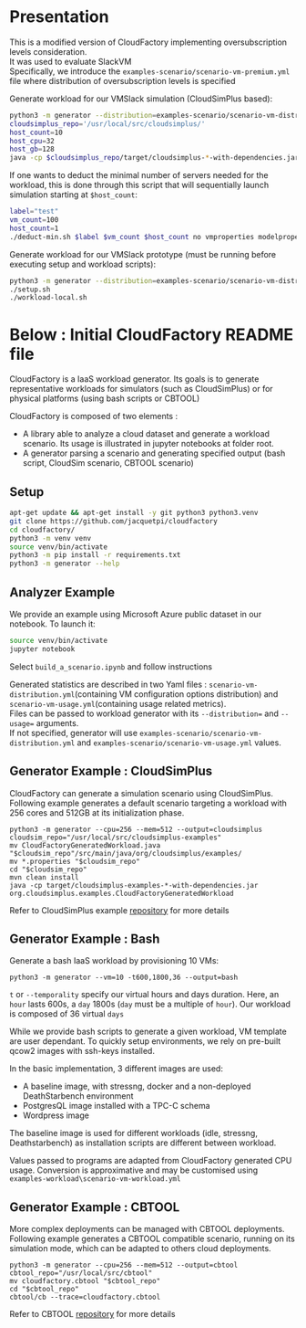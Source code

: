 # Presentation

This is a modified version of CloudFactory implementing oversubscription levels consideration.  
It was used to evaluate SlackVM  
Specifically, we introduce the ```examples-scenario/scenario-vm-premium.yml``` file where distribution of oversubscription levels is specified

Generate workload for our VMSlack simulation (CloudSimPlus based):
```bash
python3 -m generator --distribution=examples-scenario/scenario-vm-distribution-ovhcloud2023.yml --usage=examples-scenario/scenario-vm-usage-azure2017.yml --premium=examples-scenario/scenario-vm-premium.yml --vm=100--temporality=360,8640,7 --output=cloudsimplus 
cloudsimplus_repo='/usr/local/src/cloudsimplus/'
host_count=10
host_cpu=32
host_gb=128
java -cp $cloudsimplus_repo/target/cloudsimplus-*-with-dependencies.jar org.cloudsimplus.examples.CloudFactoryGeneratedWorkload $host_count $host_cpu $host_gb no vms.properties models.properties false
```

If one wants to deduct the minimal number of servers needed for the workload, this is done through this script that will sequentially launch simulation starting at ```$host_count```:
```bash
label="test"
vm_count=100
host_count=1
./deduct-min.sh $label $vm_count $host_count no vmproperties modelproperties false
```

Generate workload for our VMSlack prototype (must be running before executing setup and workload scripts):
```bash
python3 -m generator --distribution=examples-scenario/scenario-vm-distribution-ovhcloud2023.yml --usage=examples-scenario/scenario-vm-usage-azure2017.yml --premium=examples-scenario/scenario-vm-premium.yml --vm=100 --temporality=400,3600,10 --output=bash
./setup.sh
./workload-local.sh
```

# Below : Initial CloudFactory README file


CloudFactory is a IaaS workload generator. Its goals is to generate representative workloads for simulators (such as CloudSimPlus) or for physical platforms (using bash scripts or CBTOOL)

CloudFactory is composed of two elements : 
- A library able to analyze a cloud dataset and generate a workload scenario. Its usage is illustrated in jupyter notebooks at folder root.
- A generator parsing a scenario and generating specified output (bash script, CloudSim scenario, CBTOOL scenario)

## Setup

```bash
apt-get update && apt-get install -y git python3 python3.venv
git clone https://github.com/jacquetpi/cloudfactory
cd cloudfactory/
python3 -m venv venv
source venv/bin/activate
python3 -m pip install -r requirements.txt
python3 -m generator --help
```

## Analyzer Example

We provide an example using Microsoft Azure public dataset in our notebook. To launch it:
```bash
source venv/bin/activate
jupyter notebook
```
Select `build_a_scenario.ipynb` and follow instructions

Generated statistics are described in two Yaml files : `scenario-vm-distribution.yml`(containing VM configuration options distribution) and `scenario-vm-usage.yml`(containing usage related metrics).  
Files can be passed to workload generator with its `--distribution=` and `--usage=` arguments.  
If not specified, generator will use `examples-scenario/scenario-vm-distribution.yml` and `examples-scenario/scenario-vm-usage.yml` values.

## Generator Example : CloudSimPlus

CloudFactory can generate a simulation scenario using CloudSimPlus.
Following example generates a default scenario targeting a workload with 256 cores and 512GB at its initialization phase.

```
python3 -m generator --cpu=256 --mem=512 --output=cloudsimplus
cloudsim_repo="/usr/local/src/cloudsimplus-examples"
mv CloudFactoryGeneratedWorkload.java "$cloudsim_repo"/src/main/java/org/cloudsimplus/examples/
mv *.properties "$cloudsim_repo"
cd "$cloudsim_repo"
mvn clean install
java -cp target/cloudsimplus-examples-*-with-dependencies.jar org.cloudsimplus.examples.CloudFactoryGeneratedWorkload
```
Refer to CloudSimPlus example [repository](https://github.com/cloudsimplus/cloudsimplus-examples) for more details

## Generator Example : Bash

Generate a bash IaaS workload by provisioning 10 VMs:

`python3 -m generator --vm=10 -t600,1800,36 --output=bash`

`t` or `--temporality` specify our virtual hours and days duration. Here, an `hour` lasts 600s, a `day` 1800s (`day` must be a multiple of `hour`). Our workload is composed of 36 virtual `days`

While we provide bash scripts to generate a given workload, VM template are user dependant.
To quickly setup environments, we rely on pre-built qcow2 images with ssh-keys installed.

In the basic implementation, 3 different images are used:

- A baseline image, with stressng, docker and a non-deployed DeathStarbench environment
- PostgresQL image installed with a TPC-C schema
- Wordpress image

The baseline image is used for different workloads (idle, stressng, Deathstarbench) as installation scripts are different between workload.

Values passed to programs are adapted from CloudFactory generated CPU usage.
Conversion is approximative and may be customised using `examples-workload\scenario-vm-workload.yml`

## Generator Example : CBTOOL

More complex deployments can be managed with CBTOOL deployments.
Following example generates a CBTOOL compatible scenario, running on its simulation mode, which can be adapted to others cloud deployments.

```
python3 -m generator --cpu=256 --mem=512 --output=cbtool
cbtool_repo="/usr/local/src/cbtool"
mv cloudfactory.cbtool "$cbtool_repo"
cd "$cbtool_repo"
cbtool/cb --trace=cloudfactory.cbtool
```
Refer to CBTOOL [repository](https://github.com/ibmcb/cbtool) for more details

